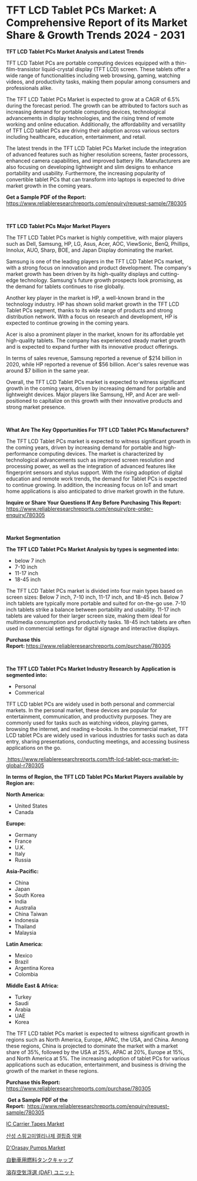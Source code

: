 <p><h1>TFT LCD Tablet PCs Market: A Comprehensive Report of its Market Share & Growth Trends 2024 - 2031</h1></p><p><strong>TFT LCD Tablet PCs Market Analysis and Latest Trends</strong></p>
<p><p>TFT LCD Tablet PCs are portable computing devices equipped with a thin-film-transistor liquid-crystal display (TFT LCD) screen. These tablets offer a wide range of functionalities including web browsing, gaming, watching videos, and productivity tasks, making them popular among consumers and professionals alike.</p><p>The TFT LCD Tablet PCs Market is expected to grow at a CAGR of 6.5% during the forecast period. The growth can be attributed to factors such as increasing demand for portable computing devices, technological advancements in display technologies, and the rising trend of remote working and online education. Additionally, the affordability and versatility of TFT LCD tablet PCs are driving their adoption across various sectors including healthcare, education, entertainment, and retail.</p><p>The latest trends in the TFT LCD Tablet PCs Market include the integration of advanced features such as higher resolution screens, faster processors, enhanced camera capabilities, and improved battery life. Manufacturers are also focusing on developing lightweight and slim designs to enhance portability and usability. Furthermore, the increasing popularity of convertible tablet PCs that can transform into laptops is expected to drive market growth in the coming years.</p></p>
<p><strong>Get a Sample PDF of the Report:&nbsp;</strong> <a href="https://www.reliableresearchreports.com/enquiry/request-sample/780305">https://www.reliableresearchreports.com/enquiry/request-sample/780305</a></p>
<p>&nbsp;</p>
<p><strong>TFT LCD Tablet PCs Major Market Players</strong></p>
<p><p>The TFT LCD Tablet PCs market is highly competitive, with major players such as Dell, Samsung, HP, LG, Asus, Acer, AOC, ViewSonic, BenQ, Phillips, Innolux, AUO, Sharp, BOE, and Japan Display dominating the market.</p><p>Samsung is one of the leading players in the TFT LCD Tablet PCs market, with a strong focus on innovation and product development. The company's market growth has been driven by its high-quality displays and cutting-edge technology. Samsung's future growth prospects look promising, as the demand for tablets continues to rise globally.</p><p>Another key player in the market is HP, a well-known brand in the technology industry. HP has shown solid market growth in the TFT LCD Tablet PCs segment, thanks to its wide range of products and strong distribution network. With a focus on research and development, HP is expected to continue growing in the coming years.</p><p>Acer is also a prominent player in the market, known for its affordable yet high-quality tablets. The company has experienced steady market growth and is expected to expand further with its innovative product offerings.</p><p>In terms of sales revenue, Samsung reported a revenue of $214 billion in 2020, while HP reported a revenue of $56 billion. Acer's sales revenue was around $7 billion in the same year.</p><p>Overall, the TFT LCD Tablet PCs market is expected to witness significant growth in the coming years, driven by increasing demand for portable and lightweight devices. Major players like Samsung, HP, and Acer are well-positioned to capitalize on this growth with their innovative products and strong market presence.</p></p>
<p>&nbsp;</p>
<p><strong>What Are The Key Opportunities For TFT LCD Tablet PCs Manufacturers?</strong></p>
<p><p>The TFT LCD Tablet PCs market is expected to witness significant growth in the coming years, driven by increasing demand for portable and high-performance computing devices. The market is characterized by technological advancements such as improved screen resolution and processing power, as well as the integration of advanced features like fingerprint sensors and stylus support. With the rising adoption of digital education and remote work trends, the demand for Tablet PCs is expected to continue growing. In addition, the increasing focus on IoT and smart home applications is also anticipated to drive market growth in the future.</p></p>
<p><strong>Inquire or Share Your Questions If Any Before Purchasing This Report:</strong> <a href="https://www.reliableresearchreports.com/enquiry/pre-order-enquiry/780305">https://www.reliableresearchreports.com/enquiry/pre-order-enquiry/780305</a></p>
<p>&nbsp;</p>
<p><strong>Market Segmentation</strong></p>
<p><strong>The TFT LCD Tablet PCs Market Analysis by types is segmented into:</strong></p>
<p><ul><li>below 7 inch</li><li>7-10 inch</li><li>11-17 inch</li><li>18-45 inch</li></ul></p>
<p><p>The TFT LCD Tablet PCs market is divided into four main types based on screen sizes: Below 7 inch, 7-10 inch, 11-17 inch, and 18-45 inch. Below 7 inch tablets are typically more portable and suited for on-the-go use. 7-10 inch tablets strike a balance between portability and usability. 11-17 inch tablets are valued for their larger screen size, making them ideal for multimedia consumption and productivity tasks. 18-45 inch tablets are often used in commercial settings for digital signage and interactive displays.</p></p>
<p><strong>Purchase this Report:&nbsp;</strong><a href="https://www.reliableresearchreports.com/purchase/780305">https://www.reliableresearchreports.com/purchase/780305</a></p>
<p>&nbsp;</p>
<p><strong>The TFT LCD Tablet PCs Market Industry Research by Application is segmented into:</strong></p>
<p><ul><li>Personal</li><li>Commerical</li></ul></p>
<p><p>TFT LCD tablet PCs are widely used in both personal and commercial markets. In the personal market, these devices are popular for entertainment, communication, and productivity purposes. They are commonly used for tasks such as watching videos, playing games, browsing the internet, and reading e-books. In the commercial market, TFT LCD tablet PCs are widely used in various industries for tasks such as data entry, sharing presentations, conducting meetings, and accessing business applications on the go.</p></p>
<p><a href="https://www.reliableresearchreports.com/tft-lcd-tablet-pcs-market-in-global-r780305">&nbsp;https://www.reliableresearchreports.com/tft-lcd-tablet-pcs-market-in-global-r780305</a></p>
<p><strong>In terms of Region, the TFT LCD Tablet PCs Market Players available by Region are:</strong></p>
<p>
    <p> <strong> North America: </strong>
        <ul>
            <li>United States</li>
            <li>Canada</li>
        </ul>
        </p> 
    <p> <strong> Europe: </strong>
        <ul>
            <li>Germany</li>
            <li>France</li>
            <li>U.K.</li>
            <li>Italy</li>
            <li>Russia</li>
        </ul>
        </p> 
    <p> <strong> Asia-Pacific: </strong>
        <ul>
            <li>China</li>
            <li>Japan</li>
            <li>South Korea</li>
            <li>India</li>
            <li>Australia</li>
            <li>China Taiwan</li>
            <li>Indonesia</li>
            <li>Thailand</li>
            <li>Malaysia</li>
        </ul>
        </p> 
    <p> <strong> Latin America: </strong>
        <ul>
            <li>Mexico</li>
            <li>Brazil</li>
            <li>Argentina Korea</li>
            <li>Colombia</li>
        </ul>
        </p> 
    <p> <strong> Middle East & Africa: </strong>
        <ul>
            <li>Turkey</li>
            <li>Saudi</li>
            <li>Arabia</li>
            <li>UAE</li>
            <li>Korea</li>
        </ul>
    </p>
    </p>
<p><p>The TFT LCD tablet PCs market is expected to witness significant growth in regions such as North America, Europe, APAC, the USA, and China. Among these regions, China is projected to dominate the market with a market share of 35%, followed by the USA at 25%, APAC at 20%, Europe at 15%, and North America at 5%. The increasing adoption of tablet PCs for various applications such as education, entertainment, and business is driving the growth of the market in these regions.</p></p>
<p><strong>Purchase this Report: </strong><a href="https://www.reliableresearchreports.com/purchase/780305">https://www.reliableresearchreports.com/purchase/780305</a></p>
<p>&nbsp;<strong>Get a Sample PDF of the Report:&nbsp;&nbsp;</strong><a href="https://www.reliableresearchreports.com/enquiry/request-sample/780305">https://www.reliableresearchreports.com/enquiry/request-sample/780305</a></p>
<p><strong></strong></p>
<p><p><a href="https://issuu.com/reportprime-2/docs/ic-carrier-tapes-market-size-2030.pptx">IC Carrier Tapes Market</a></p><p><a href="https://github.com/vdhdwjyp90142/Market-Research-Report-List-2/blob/main/9390757105013.md">산성 스핑고미엘리나제 결핍증 약물</a></p><p><a href="https://github.com/cameroneffertz/Market-Research-Report-List-1/blob/main/dorasay-pumps-market.md">D'Orasay Pumps Market</a></p><p><a href="https://medium.com/@brittanyvon2023/%E8%87%AA%E5%8B%95%E8%BB%8A%E7%94%A8%E7%87%83%E6%96%99%E3%82%BF%E3%83%B3%E3%82%AF%E3%82%AD%E3%83%A3%E3%83%83%E3%83%97%E5%B8%82%E5%A0%B4%E3%81%AE%E5%88%86%E6%9E%90-%E3%82%B0%E3%83%AD%E3%83%BC%E3%83%90%E3%83%AB%E7%94%A3%E6%A5%AD%E3%81%AE%E8%A6%8B%E9%80%9A%E3%81%97%E3%81%A8%E4%BA%88%E6%B8%AC-2024%E5%B9%B4%E3%81%8B%E3%82%892031%E5%B9%B4-c3f72d7cb22c">自動車用燃料タンクキャップ</a></p><p><a href="https://github.com/avwofrml53535/Market-Research-Report-List-2/blob/main/2585529110254.md">溶存空気浮選 (DAF) ユニット</a></p></p>